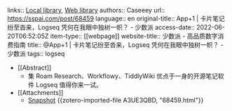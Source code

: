 links:: [Local library](zotero://select/library/items/KH7C3VZH), [Web library](https://www.zotero.org/users/8027702/items/KH7C3VZH)
authors:: Caseeey
url:: https://sspai.com/post/68459
language:: en
original-title:: App+1 | 卡片笔记纷至沓来，Logseq 凭何在我眼中独树一帜？ - 少数派
access-date:: 2022-06-20T06:52:05Z
item-type:: [[webpage]]
website-title:: 少数派 - 高品质数字消费指南
title:: @App+1 | 卡片笔记纷至沓来，Logseq 凭何在我眼中独树一帜？ - 少数派
tags:: logseq

- [[Abstract]]
	- 集 Roam Research、Workflowy、TiddlyWiki 优点于一身的开源笔记软件 Logseq 值得你来一试。
- [[Attachments]]
	- [Snapshot](https://sspai.com/post/68459) {{zotero-imported-file A3UE3QBD, "68459.html"}}